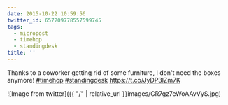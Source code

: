 ```yaml
---
date: 2015-10-22 10:59:56
twitter_id: 657209778557599745
tags:
  - micropost
  - timehop
  - standingdesk
title: ''
---
```


Thanks to a coworker getting rid of some furniture, I don't need the boxes anymore! [#timehop](https://twitter.com/hashtag/timehop) [#standingdesk](https://twitter.com/hashtag/standingdesk) https://t.co/JyDP3lZm7K

![Image from twitter]({{ "/" | relative_url  }}images/CR7gz7eWoAAvVyS.jpg)

